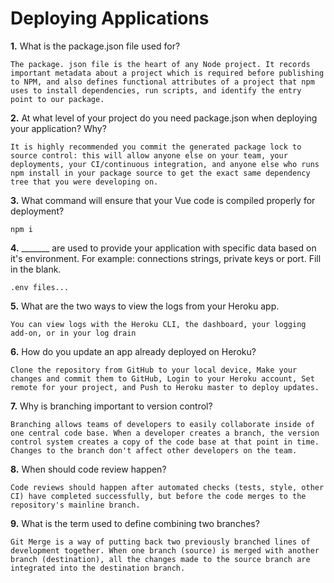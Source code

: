 # Deploying Applications

**1.** What is the package.json file used for?
<!-- enter you answer in the space below -->
```
The package. json file is the heart of any Node project. It records important metadata about a project which is required before publishing to NPM, and also defines functional attributes of a project that npm uses to install dependencies, run scripts, and identify the entry point to our package.
``` 
**2.** At what level of your project do you need package.json when deploying your application? Why?
<!-- enter you answer in the space below -->
```
It is highly recommended you commit the generated package lock to source control: this will allow anyone else on your team, your deployments, your CI/continuous integration, and anyone else who runs npm install in your package source to get the exact same dependency tree that you were developing on.
```
**3.** What command will ensure that your Vue code is compiled properly for deployment?
<!-- enter you answer in the space below -->
```
npm i
```
**4.** _______ are used to provide your application with specific data based on it's environment. For example: connections strings, private keys or port. Fill in the blank.
<!-- enter you answer in the space below -->
```
.env files...
```
**5.** What are the two ways to view the logs from your Heroku app.
<!-- enter you answer in the space below -->
```
You can view logs with the Heroku CLI, the dashboard, your logging add-on, or in your log drain
```
**6.** How do you update an app already deployed on Heroku?
<!-- enter you answer in the space below -->
```
Clone the repository from GitHub to your local device, Make your changes and commit them to GitHub, Login to your Heroku account, Set remote for your project, and Push to Heroku master to deploy updates.
```
**7.** Why is branching important to version control?
<!-- enter you answer in the space below -->
```
Branching allows teams of developers to easily collaborate inside of one central code base. When a developer creates a branch, the version control system creates a copy of the code base at that point in time. Changes to the branch don't affect other developers on the team.
```
**8.** When should code review happen?
<!-- enter you answer in the space below -->
```
Code reviews should happen after automated checks (tests, style, other CI) have completed successfully, but before the code merges to the repository's mainline branch.
```
**9.** What is the term used to define combining two branches?
<!-- enter you answer in the space below -->
```
Git Merge is a way of putting back two previously branched lines of development together. When one branch (source) is merged with another branch (destination), all the changes made to the source branch are integrated into the destination branch.
```
